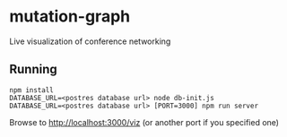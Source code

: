 # mutation-graph
Live visualization of conference networking

## Running
```
npm install
DATABASE_URL=<postres database url> node db-init.js
DATABASE_URL=<postres database url> [PORT=3000] npm run server
```
Browse to [http://localhost:3000/viz](http://localhost:3000/viz) (or another port if you specified one)
